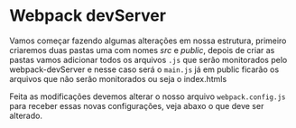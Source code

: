 <h1> Webpack devServer </h1>
<p>Vamos começar fazendo algumas alterações em nossa estrutura, primeiro criaremos duas pastas uma com nomes <i><em>src</em></i> e <i><em>public</em></i>, depois de criar as pastas vamos adicionar todos os arquivos <code>.js</code> que serão monitorados pelo webpack-devServer e nesse caso será o <code>main.js</code> já em public ficarão os arquivos que não serão monitorados ou seja o index.htmls</p>

<p>Feita as modificações devemos alterar o nosso arquivo <code>webpack.config.js</code> para receber essas novas configurações, veja abaxo o que deve ser alterado.</p>
